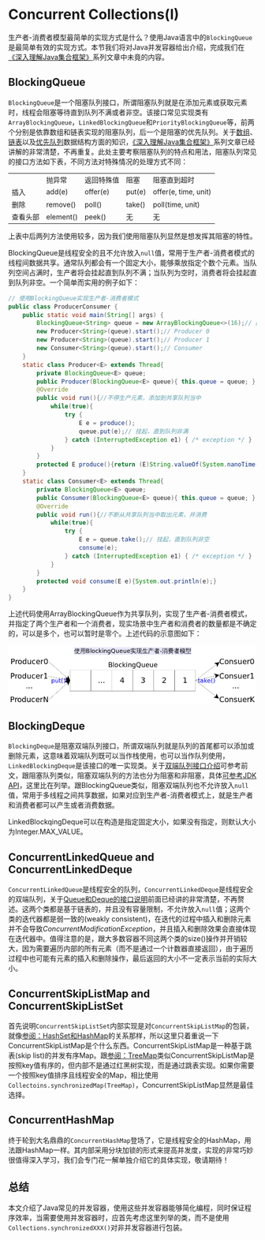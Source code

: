 # Concurrent Collections(I)

生产者-消费者模型最简单的实现方式是什么？使用Java语言中的`BlockingQueue`是最简单有效的实现方式。本节我们将对Java并发容器给出介绍，完成我们在[《深入理解Java集合框架》](https://github.com/CarpenterLee/JCFInternals)系列文章中未竟的内容。

## BlockingQueue

`BlockingQueue`是一个阻塞队列接口，所谓阻塞队列就是在添加元素或获取元素时，线程会阻塞等待直到队列不满或者非空。该接口常见实现类有`ArrayBlockingQueue`，`LinkedBlockingQueue`和`PriorityBlockingQueue`等，前两个分别是依靠数组和链表实现的阻塞队列，后一个是阻塞的优先队列。关于[数组](https://github.com/CarpenterLee/JCFInternals/blob/master/markdown/2-ArrayList.md)、[链表](https://github.com/CarpenterLee/JCFInternals/blob/master/markdown/3-LinkedList.md)以及[优先队列](https://github.com/CarpenterLee/JCFInternals/blob/master/markdown/8-PriorityQueue.md)数据结构方面的知识，[《深入理解Java集合框架》](https://github.com/CarpenterLee/JCFInternals)系列文章已经讲解的非常清楚，不再重复。此处主要考察阻塞队列的特点和用法，阻塞队列常见的接口方法如下表，不同方法对特殊情况的处理方式不同：

<table width="600px"><tr><td></td><td>抛异常</td><td>返回特殊值</td><td>阻塞</td><td>阻塞直到超时</td></tr><tr><td>插入</td><td>add(e)</td><td>offer(e)</td><td>put(e)</td><td>offer(e, time, unit)</td></tr><tr><td>删除</td><td>remove()</td><td>poll()</td><td>take()</td><td>poll(time, unit)</td></tr><tr><td>查看头部</td><td>element()</td><td>peek()</td><td>无</td><td>无</td></tr><table>

上表中后两列方法使用较多，因为我们使用阻塞队列显然是想发挥其阻塞的特性。

BlockingQueue是线程安全的且不允许放入`null`值，常用于生产者-消费者模式的线程间数据共享。通常队列都会有一个固定大小，能够乘放指定个数个元素。当队列空间占满时，生产者将会挂起直到队列不满；当队列为空时，消费者将会挂起直到队列非空。一个简单而实用的例子如下：

```Java
// 使用BlockingQueue实现生产者-消费者模式
public class ProducerConsumer {
    public static void main(String[] args) {
        BlockingQueue<String> queue = new ArrayBlockingQueue<>(16);// 固定容量为16的阻塞队列
        new Producer<String>(queue).start();// Producer 0
        new Producer<String>(queue).start();// Producer 1
        new Consumer<String>(queue).start();// Consumer
    }
    static class Producer<E> extends Thread{
        private BlockingQueue<E> queue;
        public Producer(BlockingQueue<E> queue){ this.queue = queue; }
        @Override
        public void run(){//不停生产元素，添加到共享队列当中
            while(true){
                try {
                    E e = produce();
                    queue.put(e);// 挂起，直到队列非满
                } catch (InterruptedException e1) { /* exception */ }
            }
        }
        protected E produce(){return (E)String.valueOf(System.nanoTime());}
    }
    static class Consumer<E> extends Thread{
        private BlockingQueue<E> queue;
        public Consumer(BlockingQueue<E> queue){ this.queue = queue; }
        @Override
        public void run(){//不断从共享队列当中取出元素，并消费
            while(true){
                try {
                    E e = queue.take();// 挂起，直到队列非空
                    consume(e);
                } catch (InterruptedException e1) { /* exception */ }
            }
        }
        protected void consume(E e){System.out.println(e);}
    }
}
```

上述代码使用ArrayBlockingQueue作为共享队列，实现了生产者-消费者模式，并指定了两个生产者和一个消费者，现实场景中生产者和消费者的数量都是不确定的，可以是多个，也可以暂时是零个。上述代码的示意图如下：

<img src="../figures/ProducerConsumer.png" width="600px"/>

## BlockingDeque

`BlockingDeque`是阻塞双端队列接口，所谓双端队列就是队列的首尾都可以添加或删除元素，这意味着双端队列既可以当作栈使用，也可以当作队列使用，`LinkedBlockingDeque`是该接口的唯一实现类。关于[双端队列接口介绍](https://github.com/CarpenterLee/JCFInternals/blob/master/markdown/4-Stack%20and%20Queue.md)可参考前文，跟阻塞队列类似，阻塞双端队列的方法也分为阻塞和非阻塞，具体[可参考JDK API](https://docs.oracle.com/javase/8/docs/api/java/util/concurrent/BlockingDeque.html)，这里比在列举。跟BlockingQueue类似，阻塞双端队列也不允许放入`null`值，常用于多线程之间共享数据，如果对应到生产者-消费者模式上，就是生产者和消费者都可以产生或者消费数据。

LinkedBlockqingDeque可以在构造是指定固定大小，如果没有指定，则默认大小为Integer.MAX_VALUE。

## ConcurrentLinkedQueue and ConcurrentLinkedDeque

`ConcurrentLinkedQueue`是线程安全的队列，`ConcurrentLinkedDeque`是线程安全的双端队列，关于[Queue和Deque的接口说明](https://github.com/CarpenterLee/JCFInternals/blob/master/markdown/4-Stack%20and%20Queue.md)前面已经讲的非常清楚，不再赘述。这两个类都是基于链表的，并且没有容量限制，不允许放入`null`值；这两个类的迭代器都是弱一致的(weakly consistent)，在迭代的过程中插入和删除元素并不会导致*ConcurrentModificationException*，并且插入和删除效果会直接体现在迭代器中。值得注意的是，跟大多数容器不同这两个类的size()操作并开销较大，因为需要遍历内部的所有元素（而不是通过一个计数器直接返回），由于遍历过程中也可能有元素的插入和删除操作，最后返回的大小不一定表示当前的实际大小。

## ConcurrentSkipListMap and ConcurrentSkipListSet

首先说明`ConcurrentSkipListSet`内部实现是对`ConcurrentSkipListMap`的包装，就像[参阅：HashSet和HashMap](https://github.com/CarpenterLee/JCFInternals/blob/master/markdown/6-HashSet%20and%20HashMap.md#hashset)的关系那样，所以这里只着重说一下ConcurrentSkipListMap是个什么东西。ConcurrentSkipListMap是一种基于跳表(skip list)的并发有序Map。跟[参阅：TreeMap](https://github.com/CarpenterLee/JCFInternals/blob/master/markdown/5-TreeSet%20and%20TreeMap.md)类似ConcurrentSkipListMap是按照key值有序的，但内部不是通过红黑树实现，而是通过跳表实现。如果你需要一个按照key值排序且线程安全的Map，相比使用`Collectoins.synchronizedMap(TreeMap)`，ConcurrentSkipListMap显然是最佳选择。

## ConcurrentHashMap

终于轮到大名鼎鼎的`ConcurrentHashMap`登场了，它是线程安全的HashMap，用法跟HashMap一样。其内部采用分块加锁的形式来提高并发度，实现的非常巧妙很值得深入学习，我们会专门花一解单独介绍它的具体实现，敬请期待！

## 总结

本文介绍了Java常见的并发容器，使用这些并发容器能够简化编程，同时保证程序效率，当需要使用并发容器时，应首先考虑这里列举的类，而不是使用`Collections.synchronizedXXX()`对非并发容器进行包装。